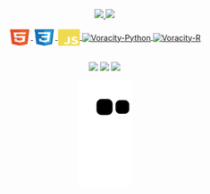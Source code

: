 <div style="display: inline_block" align="center">
  <a href="https://github.com/im-voracity">
  <img height="150em" src="https://github-readme-stats.vercel.app/api?username=im-voracity&show_icons=true&theme=tokyonight&include_all_commits=true&count_private=true"/>
  <img height="150em" src="https://github-readme-stats.vercel.app/api/top-langs/?username=im-voracity&layout=compact&langs_count=7&theme=tokyonight"/>
</div>
<div style="display: inline_block" align="center"><br>
    <img align="center" alt="Voracity-HTML" height="30" width="40" src="https://raw.githubusercontent.com/devicons/devicon/master/icons/html5/html5-original.svg">
  <img align="center" alt="Voracity-CSS" height="30" width="40" src="https://raw.githubusercontent.com/devicons/devicon/master/icons/css3/css3-original.svg">
  <img align="center" alt="Voracity-Js" height="30" width="40" src="https://raw.githubusercontent.com/devicons/devicon/master/icons/javascript/javascript-plain.svg">
  <img align="center" alt="Voracity-Python" height="30" width="40" src="https://cdn.jsdelivr.net/gh/devicons/devicon@v2.15.1/devicon.min.css">
  <img align="center" alt="Voracity-R" height="30" width="40" src="https://raw.githubusercontent.com/devicons/devicon/master/icons/react/react-original.svg](https://cdn.jsdelivr.net/gh/devicons/devicon@v2.15.1/devicon.min.css">
  
  ##
 
<div align="center"> 
  <a href="https://instagram.com/matt.tenorio" target="_blank"><img src="https://img.shields.io/badge/-Instagram-%23E4405F?style=for-the-badge&logo=instagram&logoColor=white" target="_blank"></a>
  <a href = "mailto:contato@matheustenorio.com"><img src="https://img.shields.io/badge/-Gmail-%23333?style=for-the-badge&logo=gmail&logoColor=white" target="_blank"></a>
  <a href="https://www.linkedin.com/in/matheusten/" target="_blank"><img src="https://img.shields.io/badge/-LinkedIn-%230077B5?style=for-the-badge&logo=linkedin&logoColor=white" target="_blank"></a> 

   ![Snake animation](https://github.com/im-voracity/im-voracity/blob/output/github-contribution-grid-snake.svg)
  
  </div>

